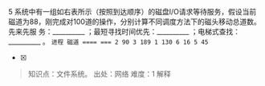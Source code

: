 5
系统中有一组如右表所示（按照到达顺序）的磁盘I/O请求等待服务，假设当前磁道为88，刚完成对100道的操作，分别计算不同调度方法下的磁头移动总道数。先来先服
务：__________ ；最短寻找时间优先：__________ ；电梯式查找：__________ 。
    ```
	    进程 磁道
	    ==== ===
	    2 90
	    3 189
	    1 130
	    6 16
	    5 45
	    ```
    
- [x]  

> 知识点：文件系统。
> 出处：网络
> 难度：1
> 解释
